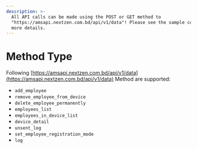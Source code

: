 ```yaml
---
description: >-
  All API calls can be made using the POST or GET method to
  "https://amsapi.nextzen.com.bd/api/v1/data"! Please see the sample code for
  more details.
---
```


# Method Type

Following [https://amsapi.nextzen.com.bd/api/v1/data](https://amsapi.nextzen.com.bd/api/v1/data) Method are supported:&#x20;

* `add_employee`
* `remove_employee_from_device`
* `delete_employee_permanently`
* `employees_list`
* `employees_in_device_list`
* `device_detail`
* `unsent_log`
* `set_employee_registration_mode`
* `log`
